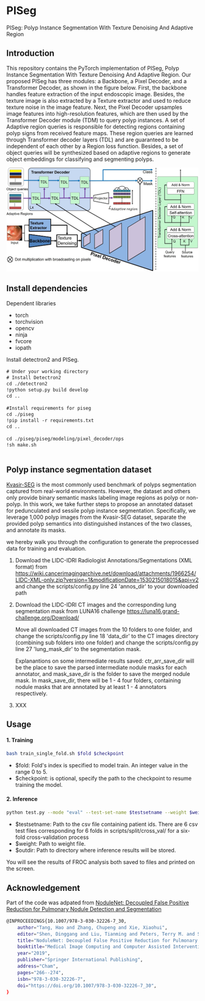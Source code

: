 # PISeg
PISeg: Polyp Instance Segmentation With Texture Denoising And Adaptive Region

##  Introduction

This repository contains the PyTorch implementation of PISeg, Polyp Instance Segmentation With Texture Denoising And Adaptive Region. 
Our proposed PISeg has three modules: a Backbone, a Pixel Decoder, and a Transformer Decoder, as shown in the figure below. First, the backbone handles feature extraction of the input endoscopic image. Besides, the texture image is also extracted by a Texture extractor and used to reduce texture noise in the image feature. Next, the Pixel Decoder upsamples image features into high-resolution features, which are then used by the Transformer Decoder module (TDM) to query polyp instances. A set of Adaptive region queries is responsible for detecting regions containing polyp signs from received feature maps. These region queries are learned through Transformer decoder layers (TDL) and are guaranteed to be independent of each other by a Region loss function. Besides, a set of object queries will be synthesized based on adaptive regions to generate object embeddings for classifying and segmenting polyps.

![model](figures/PISEG_Overview.jpg)

##  Install dependencies

Dependent libraries
* torch
* torchvision 
* opencv
* ninja
* fvcore
* iopath

Install detectron2 and PISeg.

```bask
# Under your working directory
# Install Detectron2
cd ./detectron2
!python setup.py build develop
cd ..

#Install requirements for piseg
cd ./piseg
!pip install -r requirements.txt
cd ..

cd ./piseg/piseg/modeling/pixel_decoder/ops
!sh make.sh


```

##  Polyp instance segmentation dataset
[Kvasir-SEG](<https://datasets.simula.no/kvasir-seg/>) is the most commonly used benchmark of polyps segmentation captured from real-world environments. However, the dataset and others only provide binary semantic masks labeling image regions as polyp or non-polyp. In this work, we take further steps to propose an annotated dataset for pedunculated and sessile polyp instance segmentation. Specifically, we leverage 1,000 polyp images from the Kvasir-SEG dataset, separate the provided polyp semantics into distinguished instances of the two classes, and annotate its masks. 

we hereby walk you through the configuration to generate the preprocessed data for training and evaluation. 
1. Download the LIDC-IDRI Radiologist Annotations/Segmentations (XML format) from https://wiki.cancerimagingarchive.net/download/attachments/1966254/LIDC-XML-only.zip?version=1&modificationDate=1530215018015&api=v2 and change the scripts/config.py line 24 'annos_dir' to your downloaded path

2. Download the LIDC-IDRI CT images and the corresponding lung segmentation mask from LUNA16 challenge https://luna16.grand-challenge.org/Download/

    Move all downloaded CT images from the 10 folders to one folder, and change the scripts/config.py line 18 'data_dir' to the CT images directory (combining sub folders into one folder) and change the scripts/config.py line 27 'lung_mask_dir' to the segmentation mask.

    Explanantions on some intermediate results saved: ctr_arr_save_dir will be the place to save the parsed intermediate nodule masks for each annotator, and mask_save_dir is the folder to save the merged nodule mask. In mask_save_dir, there will be 1 - 4 four folders, containing nodule masks that are annotated by at least 1 - 4 annotators respectively.

3. XXX


##  Usage

####  1. Training

```bash
bash train_single_fold.sh $fold $checkpoint
```
* $fold: Fold's index is specified to model train. An integer value in the range 0 to 5.
* $checkpoint: is optional, specify the path to the checkpoint to resume training the model.


####  2. Inference

```bash
python test.py --mode "eval" --test-set-name $testsetname --weight $weight --out-dir $outdir
```
* $testsetname: Path to the csv file containing patient ids. There are 6 csv test files corresponding for 6 folds in scripts/split/cross_val/ for a six-fold cross-validation process
* $weight: Path to weight file.
* $outdir: Path to directory where inference results will be stored.

You will see the results of FROC analysis both saved to files and printed on the screen.


##  Acknowledgement

Part of the code was adpated from [NoduleNet: Decoupled False Positive Reduction for Pulmonary Nodule Detection and Segmentation](<https://github.com/uci-cbcl/NoduleNet>)

```bash
@INPROCEEDINGS{10.1007/978-3-030-32226-7_30,
    author="Tang, Hao and Zhang, Chupeng and Xie, Xiaohui",
    editor="Shen, Dinggang and Liu, Tianming and Peters, Terry M. and Staib, Lawrence H. and Essert, Caroline and Zhou, Sean and Yap, Pew-Thian and Khan, Ali",
    title="NoduleNet: Decoupled False Positive Reduction for Pulmonary Nodule Detection and Segmentation",
    booktitle="Medical Image Computing and Computer Assisted Intervention -- MICCAI 2019",
    year="2019",
    publisher="Springer International Publishing",
    address="Cham",
    pages="266--274",
    isbn="978-3-030-32226-7",
    doi="https://doi.org/10.1007/978-3-030-32226-7_30",
}
```
